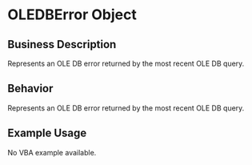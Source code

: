 # OLEDBError Object

## Business Description
Represents an OLE DB error returned by the most recent OLE DB query.

## Behavior
Represents an OLE DB error returned by the most recent OLE DB query.

## Example Usage
No VBA example available.